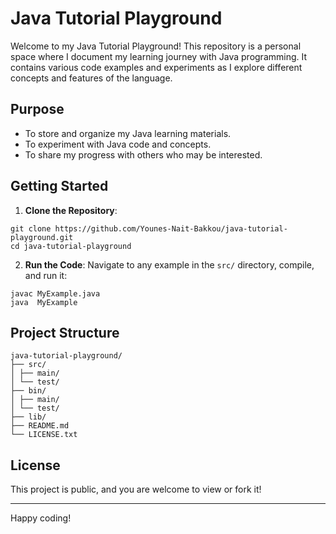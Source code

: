 # Java Tutorial Playground

Welcome to my Java Tutorial Playground! This repository is a personal space where I document my learning journey with Java programming. It contains various code examples and experiments as I explore different concepts and features of the language.

## Purpose

- To store and organize my Java learning materials.
- To experiment with Java code and concepts.
- To share my progress with others who may be interested.

## Getting Started

1. **Clone the Repository**:

```
git clone https://github.com/Younes-Nait-Bakkou/java-tutorial-playground.git
cd java-tutorial-playground
```

2. **Run the Code**:
Navigate to any example in the `src/` directory, compile, and run it:

```
javac MyExample.java
java  MyExample
```

## Project Structure

```
java-tutorial-playground/
├── src/
│ ├── main/
│ └── test/
├── bin/
│ ├── main/
│ └── test/
├── lib/
├── README.md
└── LICENSE.txt
```

## License

This project is public, and you are welcome to view or fork it!

---

Happy coding!

